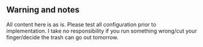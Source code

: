 ## Warning and notes

All content here is as is. Please test all configuration prior to implementation. I take no responsibility if you run something wrong/cut your finger/decide the trash can go out tomorrow.

